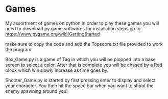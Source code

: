 # Games
 My assortment of games on python
In order to play these games you will need to download py game softwares
for installation steps go to https://www.pygame.org/wiki/GettingStarted

make sure to copy the code and add the Topscore.txt file provided to work the program

Box_Game.py is a game of Tag in which you will be plopped into a base screen to select a color. After that is complete you will be chased by a Red block which will slowly increase as time goes by.

Shooter_Game.py is started by first pressing enter to display and select your character. You then hit the space bar when you want to shoot the enemy spawning around you!
